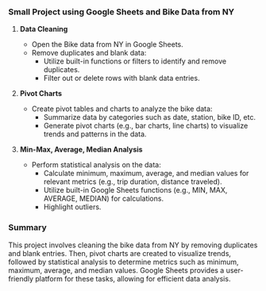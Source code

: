 ### Small Project using Google Sheets and Bike Data from NY

1. **Data Cleaning**
   - Open the Bike data from NY in Google Sheets.
   - Remove duplicates and blank data:
     - Utilize built-in functions or filters to identify and remove duplicates.
     - Filter out or delete rows with blank data entries.

2. **Pivot Charts**
   - Create pivot tables and charts to analyze the bike data:
     - Summarize data by categories such as date, station, bike ID, etc.
     - Generate pivot charts (e.g., bar charts, line charts) to visualize trends and patterns in the data.

3. **Min-Max, Average, Median Analysis**
   - Perform statistical analysis on the data:
     - Calculate minimum, maximum, average, and median values for relevant metrics (e.g., trip duration, distance traveled).
     - Utilize built-in Google Sheets functions (e.g., MIN, MAX, AVERAGE, MEDIAN) for calculations.
     - Highlight outliers.

### Summary
This project involves cleaning the bike data from NY by removing duplicates
and blank entries. Then, pivot charts are created to visualize trends,
followed by statistical analysis to determine metrics such as minimum, 
maximum, average, and median values.
Google Sheets provides a user-friendly platform for these tasks,
allowing for efficient data analysis.
